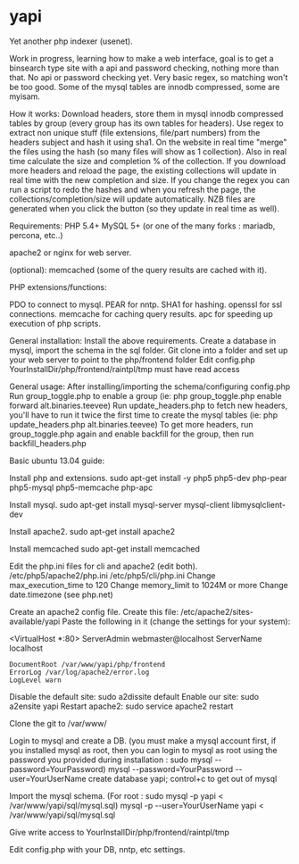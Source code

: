 yapi
====

Yet another php indexer (usenet).

Work in progress, learning how to make a web interface, goal is to get a binsearch type site with a api and password checking, nothing more than that.
No api or password checking yet. Very basic regex, so matching won't be too good.
Some of the mysql tables are innodb compressed, some are myisam.



How it works:
Download headers, store them in mysql innodb compressed tables by group (every group has its own tables for headers).
Use regex to extract non unique stuff (file extensions, file/part numbers) from the headers subject and hash it using sha1.
On the website in real time "merge" the files using the hash (so many files will show as 1 collection).
Also in real time calculate the size and completion % of the collection.
If you download more headers and reload the page, the existing collections will update in real time with the new completion and size.
If you change the regex you can run a script to redo the hashes and when you refresh the page, the collections/completion/size will update automatically.
NZB files are generated when you click the button (so they update in real time as well).




Requirements:
PHP 5.4+
MySQL 5+ (or one of the many forks : mariadb, percona, etc..)

apache2 or nginx for web server.

(optional): memcached (some of the query results are cached with it).

PHP extensions/functions:

PDO to connect to mysql.
PEAR for nntp.
SHA1 for hashing.
openssl for ssl connections.
memcache for caching query results.
apc for speeding up execution of php scripts.




General installation:
Install the above requirements.
Create a database in mysql, import the schema in the sql folder.
Git clone into a folder and set up your web server to point to the php/frontend folder
Edit config.php
YourInstallDir/php/frontend/raintpl/tmp must have read access



General usage:
After installing/importing the schema/configuring config.php
Run group_toggle.php to enable a group (ie: php group_toggle.php enable forward alt.binaries.teevee)
Run update_headers.php to fetch new headers, you'll have to run it twice the first time to create the mysql tables (ie: php update_headers.php alt.binaries.teevee)
To get more headers, run group_toggle.php again and enable backfill for the group, then run backfill_headers.php



Basic ubuntu 13.04 guide:

Install php and extensions.
sudo apt-get install -y php5 php5-dev php-pear php5-mysql php5-memcache php-apc

Install mysql.
sudo apt-get install mysql-server mysql-client libmysqlclient-dev

Install apache2.
sudo apt-get install apache2

Install memcached
sudo apt-get install memcached

Edit the php.ini files for cli and apache2 (edit both).
/etc/php5/apache2/php.ini
/etc/php5/cli/php.ini
Change max_execution_time to 120
Change memory_limit to 1024M or more
Change date.timezone (see php.net)

Create an apache2 config file.
Create this file: /etc/apache2/sites-available/yapi
Paste the following in it (change the settings for your system):

<VirtualHost *:80>
	ServerAdmin webmaster@localhost
	ServerName localhost

	DocumentRoot /var/www/yapi/php/frontend
	ErrorLog /var/log/apache2/error.log
	LogLevel warn
</VirtualHost>

Disable the default site:
sudo a2dissite default
Enable our site:
sudo a2ensite yapi
Restart apache2:
sudo service apache2 restart

Clone the git to /var/www/

Login to mysql and create a DB.
(you must make a mysql account first, if you installed mysql as root, then you can login to mysql as root using the password you provided during installation : sudo mysql --password=YourPassword)
mysql --password=YourPassword --user=YourUserName
create database yapi;
control+c to get out of mysql

Import the mysql schema. (For root : sudo mysql -p yapi < /var/www/yapi/sql/mysql.sql)
mysql -p --user=YourUserName yapi < /var/www/yapi/sql/mysql.sql

Give write access to YourInstallDir/php/frontend/raintpl/tmp

Edit config.php with your DB, nntp, etc settings.
